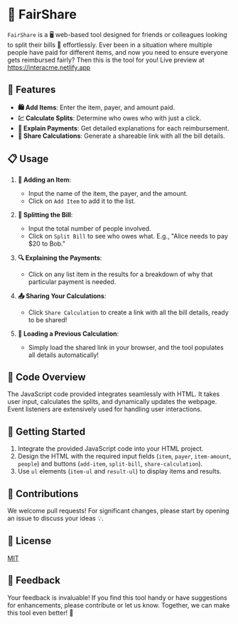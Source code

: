 # 🧾 FairShare

`FairShare` is a 🖥️ web-based tool designed for friends or colleagues looking to split their bills 💸 effortlessly. Ever been in a situation where multiple people have paid for different items, and now you need to ensure everyone gets reimbursed fairly? Then this is the tool for you!
Live preview at https://interacme.netlify.app

## 🌟 Features

- **🛍️ Add Items**: Enter the item, payer, and amount paid.
- **💹 Calculate Splits**: Determine who owes who with just a click.
- **📖 Explain Payments**: Get detailed explanations for each reimbursement.
- **🔗 Share Calculations**: Generate a shareable link with all the bill details.

## 📋 Usage

1. **📝 Adding an Item**:
   - Input the name of the item, the payer, and the amount.
   - Click on `Add Item` to add it to the list.

2. **🧮 Splitting the Bill**:
   - Input the total number of people involved.
   - Click on `Split Bill` to see who owes what. E.g., "Alice needs to pay $20 to Bob."

3. **🔍 Explaining the Payments**:
   - Click on any list item in the results for a breakdown of why that particular payment is needed.

4. **📤 Sharing Your Calculations**:
   - Click `Share Calculation` to create a link with all the bill details, ready to be shared!

5. **🔄 Loading a Previous Calculation**:
   - Simply load the shared link in your browser, and the tool populates all details automatically!

## 💼 Code Overview

The JavaScript code provided integrates seamlessly with HTML. It takes user input, calculates the splits, and dynamically updates the webpage. Event listeners are extensively used for handling user interactions.

## 🚀 Getting Started

1. Integrate the provided JavaScript code into your HTML project.
2. Design the HTML with the required input fields (`item`, `payer`, `item-amount`, `people`) and buttons (`add-item`, `split-bill`, `share-calculation`).
3. Use `ul` elements (`item-ul` and `result-ul`) to display items and results.

## 🤝 Contributions

We welcome pull requests! For significant changes, please start by opening an issue to discuss your ideas 💡.

## 📜 License

[MIT](https://choosealicense.com/licenses/mit/)

## 📣 Feedback

Your feedback is invaluable! If you find this tool handy or have suggestions for enhancements, please contribute or let us know. Together, we can make this tool even better! 🎉

